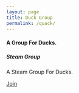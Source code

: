 ```yaml
---
layout: page
title: Duck Group
permalink: /quack/
---
```

#### A Group For Ducks.

##### Steam Group

A Steam Group For Ducks.

[Join](http://steamcommunity.com/groups/Duck-Group)
